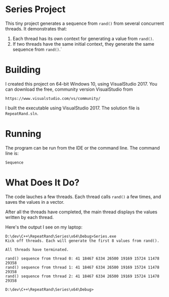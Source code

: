 # Series Project

This tiny project generates a sequence from ```rand()``` from several concurrent threads. It 
demonstrates that:

1. Each thread has its own context for generating a value from ```rand()```.
2. If two threads have the same initial context, they generate the same sequence from 
```rand()```.`

# Building

I created this project on 64-bit Windows 10, using VisualStudio 2017. You can download 
the free, community version VisualStudio from 

    https://www.visualstudio.com/vs/community/ 


I built the executable using VisualStudio 2017. The solution file is ```RepeatRand.sln```.

# Running

The program can be run from the IDE or the command line. The command line is:


```
Sequence
```

# What Does It Do?

The code lauches a few threads. Each thread calls ```rand()``` a few times, and saves 
the values in a vector. 

After all the threads have completed, the main thread displays the values written by each 
thread.


Here's the output I see on my laptop:

```
D:\dev\C++\RepeatRand\Series\x64\Debug>Series.exe
Kick off threads. Each will generate the first 8 values from rand().

All threads have terminated.

rand() sequence from thread 0: 41 18467 6334 26500 19169 15724 11478 29358
rand() sequence from thread 1: 41 18467 6334 26500 19169 15724 11478 29358
rand() sequence from thread 2: 41 18467 6334 26500 19169 15724 11478 29358

D:\dev\C++\RepeatRand\Series\x64\Debug>
```
